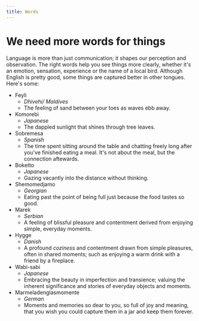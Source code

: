 ```yaml
---
title: Words
---
```



# We need more words for things

Language is more than just communication; it shapes our perception and observation. 
The right words help you see things more clearly, whether it's an emotion, sensation,
experience or the name of a local bird. Although English is pretty good, some
things are captured better in other tongues. Here's some:


- Feyli
  - _Dhivehi/ Maldives_
  - The feeling of sand between your toes as waves ebb away.
- Komorebi 
  - _Japanese_ 
  - The dappled sunlight that shines through tree leaves.
- Sobremesa
  - _Spanish_
  - The time spent sitting around the table and chatting freely long after 
  you've finished eating a meal. It's not about the meal, but the connection aftewards.
- Boketto
  - _Japanese_ 
  - Gazing vacantly into the distance without thinking.
- Shemomedjamo
  - _Georgian_ 
  - Eating past the point of being full just because the food tastes so good.
- Marek
  - _Serbian_ 
  - A feeling of blissful pleasure and contentment derived from enjoying simple, everyday moments.
- Hygge 
  - _Danish_
  - A profound _coziness_ and contentment drawn from simple pleasures, often in shared moments; such as enjoying a warm 
  drink with a friend by a fireplace.
- Wabi-sabi
  - _Japanese_
  - Embracing the beauty in imperfection and transience; valuing the inherent significance and stories of everyday 
  objects and moments.
- Marmeladenglasmomente
  - _German_
  - Moments and memories so dear to you, so full of joy and meaning, that you wish you could capture them 
  in a jar and keep them forever. 



<!-- ---  -->
<!-- 
Related links:
- Top HN comment [here](https://news.ycombinator.com/item?id=37189556)
- TODO: find That essay on bird watching/ flowers (re making continuous things in your environment
  discreet) -->

